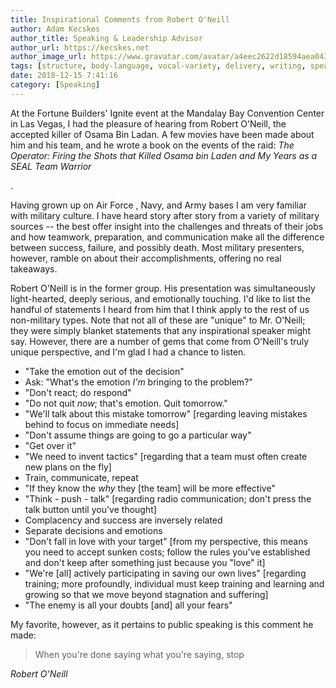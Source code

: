 ```yaml
---
title: Inspirational Comments from Robert O'Neill 
author: Adam Kecskes
author_title: Speaking & Leadership Advisor
author_url: https://kecskes.net
author_image_url: https://www.gravatar.com/avatar/a4eec2622d18594aea04310ae3ec577c
tags: [structure, body-language, vocal-variety, delivery, writing, speaking]
date: 2018-12-15 7:41:16
category: [Speaking]
---
```


<p>At the Fortune Builders' Ignite event at the Mandalay Bay Convention Center in Las Vegas, I had the pleasure of hearing from Robert O'Neill, the accepted killer of Osama Bin Ladan. A few movies have been made about him and his team, and he wrote a book on the events of the raid: <em>The Operator: Firing the Shots that Killed Osama bin Laden and My Years as a SEAL Team Warrior</em></p>.

<p>Having grown up on Air Force , Navy, and Army bases I am very familiar with military culture. I have heard story after story from a variety of military sources -- the best offer insight into the challenges and threats of their jobs and how teamwork, preparation, and communication make all the difference between success, failure, and possibly death. Most military presenters, however, ramble on about their accomplishments, offering no real takeaways.</p>
<p>Robert O'Neill is in the former group. His presentation was simultaneously light-hearted, deeply serious, and emotionally touching. I'd like to list the handful of statements I heard from him that I think apply to the rest of us non-military types. Note that not all of these are "unique" to Mr. O'Neill; they were simply blanket statements that any inspirational speaker might say. However, there are a number of gems that come from O'Neill's truly unique perspective, and I'm glad I had a chance to listen.</p>
<ul>
<li>"Take the emotion out of the decision"</li>
<li>Ask: "What's the emotion <em>I'm</em> bringing to the problem?"</li>
<li>"Don't react; do respond"</li>
<li>"Do not quit <em>now</em>; that's emotion. Quit tomorrow."</li>
<li>"We'll talk about this mistake tomorrow" [regarding leaving mistakes behind to focus on immediate needs]</li>
<li>"Don't assume things are going to go a particular way"</li>
<li>"Get over it"</li>
<li>"We need to invent tactics" [regarding that a team must often create new plans on the fly]</li>
<li>Train, communicate, repeat</li>
<li>"If they know the <em>why</em> they [the team] will be more effective"</li>
<li>"Think - push - talk" [regarding radio communication; don't press the talk button until you've thought]</li>
<li>Complacency and success are inversely related</li>
<li>Separate decisions and emotions</li>
<li>"Don't fall in love with your target" [from my perspective, this means you need to accept sunken costs; follow the rules you've established and don't keep after something just because you "love" it]</li>
<li>"We're [all] actively participating in saving our own lives" [regarding training; more profoundly, individual must keep training and learning and growing so that we move beyond stagnation and suffering]</li>
<li>"The enemy is all your doubts [and] all your fears"</li>
</ul>
<p>My favorite, however, as it pertains to public speaking is this comment he made:</p>
<blockquote>
<p>When you're done saying what you're saying, stop</p>
</blockquote>
<p><cite>Robert O'Neill</cite></p>